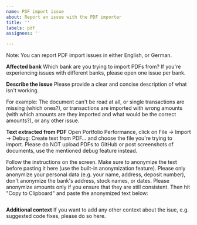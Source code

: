 ```yaml
---
name: PDF import issue
about: Report an issue with the PDF importer
title: ''
labels: pdf
assignees: ''

---
```


Note: You can report PDF import issues in either English, or German.

**Affected bank**
Which bank are you trying to import PDFs from? If you're experiencing issues with different banks, please open one issue per bank.

**Describe the issue**
Please provide a clear and concise description of what isn't working.

For example: The document can't be read at all, or single transactions are missing (which ones?), or transactions are imported with wrong amounts (with which amounts are they imported and what would be the correct amounts?), or any other issue.

**Text extracted from PDF**
Open Portfolio Performance, click on File → Import → Debug: Create text from PDF… and choose the file you're trying to import. Please do NOT upload PDFs to GitHub or post screenshots of documents, use the mentioned debug feature instead.

Follow the instructions on the screen. Make sure to anonymize the text before pasting it here (use the built-in anonymization feature). Please only anonymize your personal data (e.g. your name, address, deposit number), don't anonymize the bank's address, stock names, or dates. Please anonymize amounts only if you ensure that they are still consistent. Then hit "Copy to Clipboard" and paste the anonymized text below:

```
```

**Additional context**
If you want to add any other context about the isue, e.g. suggested code fixes, please do so here.
